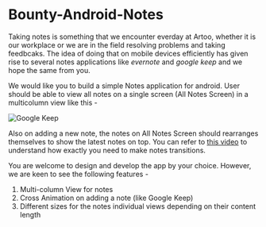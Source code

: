 Bounty-Android-Notes
====================

Taking notes is something that we encounter everday at Artoo, whether it is our workplace or we are in the field resolving problems and taking feedbcaks. The idea of doing that on mobile devices efficiently has given rise to several notes applications like _evernote_ and _google keep_ and we hope the same from you.

We would like you to build a simple Notes application for android. User should be able to view all notes on a single screen (All Notes Screen) in a multicolumn view like this -

![Google Keep](http://i.stack.imgur.com/80BHe.png "Multicolumn View")

Also on adding a new note, the notes on All Notes Screen should rearranges themselves to show the latest notes on top. You can refer to [this video](http://artoogithubdocs.s3.amazonaws.com/bounty/keep2.gif) to understand how exactly you need to make notes transitions.

You are welcome to design and develop the app by your choice. However, we are keen to see the following features - 

1. Multi-column View for notes
2. Cross Animation on adding a note (like Google Keep)
3. Different sizes for the notes individual views depending on their content length
